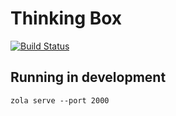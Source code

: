 # Thinking Box
[![Build Status](https://travis-ci.org/kooparse/kooparse.github.io.svg?branch=source)](https://travis-ci.org/kooparse/kooparse.github.io)

## Running in development
`zola serve --port 2000`

